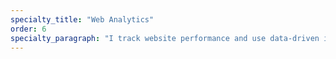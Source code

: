 ```yaml
---
specialty_title: "Web Analytics"
order: 6
specialty_paragraph: "I track website performance and use data-driven insights to improve user experience."
---
```

